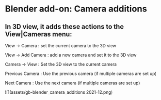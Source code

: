 # Blender add-on: Camera additions

## In 3D view, it adds these actions to the View|Cameras menu:


View → Camera : set the current camera to the 3D view

View → Add Camera : add a new camera and set it to the 3D view


Camera → View : Set the 3D view to the current camera


Previous Camera : Use the previous camera (if multiple cameras are set up)

Next Camera : Use the next camera (if multiple cameras are set up)


![](assets/gb-blender_camera_additions 2021-12.png)
